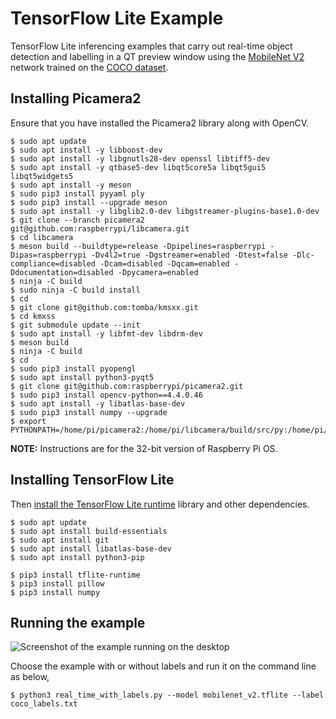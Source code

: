 # TensorFlow Lite Example

TensorFlow Lite inferencing examples that carry out real-time object detection and labelling in a QT preview window using the [MobileNet V2](https://arxiv.org/abs/1801.04381) network trained on the [COCO dataset](https://cocodataset.org/#home).

## Installing Picamera2

Ensure that you have installed the Picamera2 library along with OpenCV. 

```
$ sudo apt update
$ sudo apt install -y libboost-dev
$ sudo apt install -y libgnutls28-dev openssl libtiff5-dev
$ sudo apt install -y qtbase5-dev libqt5core5a libqt5gui5 libqt5widgets5
$ sudo apt install -y meson
$ sudo pip3 install pyyaml ply
$ sudo pip3 install --upgrade meson
$ sudo apt install -y libglib2.0-dev libgstreamer-plugins-base1.0-dev
$ git clone --branch picamera2 git@github.com:raspberrypi/libcamera.git
$ cd libcamera
$ meson build --buildtype=release -Dpipelines=raspberrypi -Dipas=raspberrypi -Dv4l2=true -Dgstreamer=enabled -Dtest=false -Dlc-compliance=disabled -Dcam=disabled -Dqcam=enabled -Ddocumentation=disabled -Dpycamera=enabled
$ ninja -C build 
$ sudo ninja -C build install
$ cd
$ git clone git@github.com:tomba/kmsxx.git
$ cd kmxss
$ git submodule update --init
$ sudo apt install -y libfmt-dev libdrm-dev
$ meson build
$ ninja -C build
$ cd
$ sudo pip3 install pyopengl
$ sudo apt install python3-pyqt5
$ git clone git@github.com:raspberrypi/picamera2.git
$ sudo pip3 install opencv-python==4.4.0.46
$ sudo apt install -y libatlas-base-dev
$ sudo pip3 install numpy --upgrade
$ export PYTHONPATH=/home/pi/picamera2:/home/pi/libcamera/build/src/py:/home/pi/kmsxx/build/py
```

**NOTE:** Instructions are for the 32-bit version of Raspberry Pi OS.

## Installing TensorFlow Lite

Then [install the TensorFlow Lite runtime](https://www.tensorflow.org/lite/guide/python) library and other dependencies.

```
$ sudo apt update
$ sudo apt install build-essentials
$ sudo apt install git
$ sudo apt install libatlas-base-dev
$ sudo apt install python3-pip

$ pip3 install tflite-runtime
$ pip3 install pillow
$ pip3 install numpy
```

## Running the example

![Screenshot of the example running on the desktop](images/screenshot.png)

Choose the example with or without labels and run it on the command line as below,

```
$ python3 real_time_with_labels.py --model mobilenet_v2.tflite --label coco_labels.txt
```